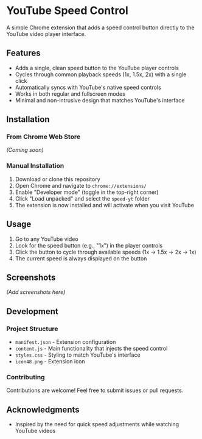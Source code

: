 # YouTube Speed Control

A simple Chrome extension that adds a speed control button directly to the YouTube video player interface.

## Features

- Adds a single, clean speed button to the YouTube player controls
- Cycles through common playback speeds (1x, 1.5x, 2x) with a single click
- Automatically syncs with YouTube's native speed controls
- Works in both regular and fullscreen modes
- Minimal and non-intrusive design that matches YouTube's interface

## Installation

### From Chrome Web Store
*(Coming soon)*

### Manual Installation
1. Download or clone this repository
2. Open Chrome and navigate to `chrome://extensions/`
3. Enable "Developer mode" (toggle in the top-right corner)
4. Click "Load unpacked" and select the `speed-yt` folder
5. The extension is now installed and will activate when you visit YouTube

## Usage

1. Go to any YouTube video
2. Look for the speed button (e.g., "1x") in the player controls
3. Click the button to cycle through available speeds (1x → 1.5x → 2x → 1x)
4. The current speed is always displayed on the button

## Screenshots

*(Add screenshots here)*

## Development

### Project Structure
- `manifest.json` - Extension configuration
- `content.js` - Main functionality that injects the speed control
- `styles.css` - Styling to match YouTube's interface
- `icon48.png` - Extension icon

### Contributing
Contributions are welcome! Feel free to submit issues or pull requests.


## Acknowledgments

- Inspired by the need for quick speed adjustments while watching YouTube videos